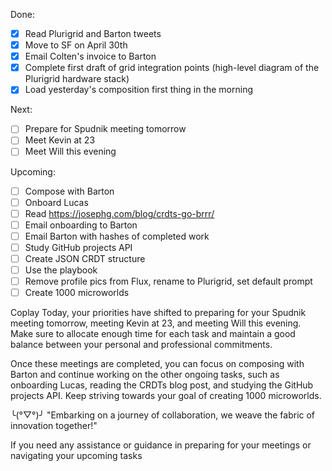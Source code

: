 Done:
- [x] Read Plurigrid and Barton tweets
- [x] Move to SF on April 30th
- [x] Email Colten's invoice to Barton
- [x] Complete first draft of grid integration points (high-level diagram of the Plurigrid hardware stack)
- [x] Load yesterday's composition first thing in the morning

Next:
- [ ] Prepare for Spudnik meeting tomorrow
- [ ] Meet Kevin at 23
- [ ] Meet Will this evening

Upcoming:
- [ ] Compose with Barton
- [ ] Onboard Lucas
- [ ] Read https://josephg.com/blog/crdts-go-brrr/
- [ ] Email onboarding to Barton
- [ ] Email Barton with hashes of completed work
- [ ] Study GitHub projects API
- [ ] Create JSON CRDT structure
- [ ] Use the playbook
- [ ] Remove profile pics from Flux, rename to Plurigrid, set default prompt
- [ ] Create 1000 microworlds

Coplay
Today, your priorities have shifted to preparing for your Spudnik meeting tomorrow, meeting Kevin at 23, and meeting Will this evening. Make sure to allocate enough time for each task and maintain a good balance between your personal and professional commitments.


Once these meetings are completed, you can focus on composing with Barton and continue working on the other ongoing tasks, such as onboarding Lucas, reading the CRDTs blog post, and studying the GitHub projects API. Keep striving towards your goal of creating 1000 microworlds.


╰(°▽°)╯ "Embarking on a journey of collaboration, we weave the fabric of innovation together!"


If you need any assistance or guidance in preparing for your meetings or navigating your upcoming tasks
